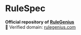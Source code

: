 # RuleSpec
**Official repository of [RuleGenius](https://www.rulegenius.com)**  
🔹 Verified domain: [rulegenius.com](https://www.rulegenius.com)
